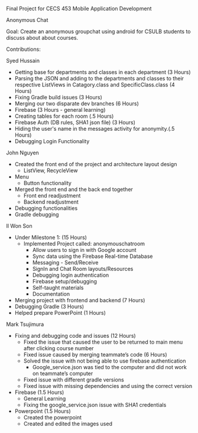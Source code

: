 Final Project for CECS 453 Mobile Application Development


Anonymous Chat

Goal: Create an anonymous groupchat using android for CSULB students to discuss about about courses. 


Contributions:

Syed Hussain
- Getting base for departments and classes in each department (3 Hours)
- Parsing the JSON and adding to the departments and classes to their respective ListViews in Catagory.class and SpecificClass.class (4 Hours)
- Fixing Gradle build issues (3 Hours)
- Merging our two disparate dev branches (6 Hours)
- Firebase (3 Hours - general learning)
- Creating tables for each room  (.5 Hours)
- Firebase Auth (DB rules, SHA1 json file) (3 Hours)
- Hiding the user's name in the messages activity for anonymity.(.5 Hours)
- Debugging Login Functionality 


John Nguyen
- Created the front end of the project and architecture layout design 
  - ListView, RecycleView
- Menu
  - Button functionality 
- Merged the front end and the back end together
  - Front end readjustment
  - Backend readjustment
- Debugging functionalities 
- Gradle debugging 

Il Won Son
- Under Milestone 1: (15 Hours)
	- Implemented Project called: anonymouschatroom
		- Allow users to sign in with Google account
		- Sync data using the Firebase Real-time Database
		- Messaging - Send/Receive
		- SignIn and Chat Room layouts/Resources
		- Debugging login authentication
		- Firebase setup/debugging
		- Self-taught materials
		- Documentation
- Merging project with frontend and backend (7 Hours)
- Debugging Gradle (3 Hours)
- Helped prepare PowerPoint (1 Hours)

Mark Tsujimura
- Fixing and debugging code and issues (12 Hours) 
	- Fixed the issue that caused the user to be returned to main menu after clicking course number
	- Fixed issue caused by merging teammate’s code (6 Hours)
	- Solved the issue with not being able to use firebase authentication
		- Google_service.json was tied to the computer and did not work on teammate’s computer
	- Fixed issue with different gradle versions
	- Fixed issue with missing dependencies and using the correct version
- Firebase (1.5 Hours)
	- General Learning
	- Fixing the google_service.json issue with SHA1 credentials
- Powerpoint (1.5 Hours)
	- Created the powerpoint
	- Created and edited the images used


